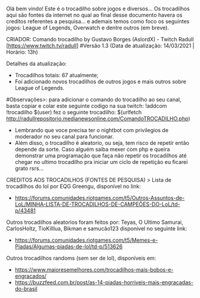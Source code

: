 Olá bem vindo! Este é o trocadilho sobre jogos e diversos...
Os trocadilhos aqui são fontes da internet no qual ao final desse documento havera os creditos referentes a pesquisa... e ademais temos como foco os seguintes jogos: League of Legends, Overwatch e dentre outros (em breve).

CRIADOR:
Comando trocadilho by Gustavo Borges (AslordX) - Twitch Radull [https://www.twitch.tv/radull]
#Versão 1.3 (Data de atualização: 14/03/2021 | Horário: 13h)

Detalhes da atualização:
- Trocadilhos totais: 67 atualmente;
- Foi adicionado novos trocadilhos de outros jogos e mais outros sobre League of Legends.

#Observações>: para adicionar o comando do trocadilho ao seu canal, basta copiar e colar este seguinte codigo na sua twitch: !addcom !trocadilho $(user) fez o seguinte trocadilho: $(urlfetch http://radullrepositorio.medianewsonline.com/ComandoTROCADILHO.php)

- Lembrando que voce precisa ter o nightbot com privilegios de moderador no seu canal para funcionar.
- Além disso, o trocadilho é aleatorio, ou seja, tem risco de repetir então depende da sorte. Caso alguém saiba mexer com php e queira demonstrar uma programação que faça não repetir os trocadilhos até chegar no ultimo trocadilho pra iniciar um ciclo de repetição eu ficarei grato rsrs...


CREDITOS AOS TROCADILHOS (FONTES DE PESQUISA) >
Lista de trocadilhos do lol por EQG Greengu, disponível no link:
- https://forums.comunidades.riotgames.com/t5/Outros-Assuntos-de-LoL/MINHA-LISTA-DE-TROCADILHOS-DE-CAMPEÕES-DO-LoL/td-p/43481

Outros trocadilhos aleatorios foram feitos por: Teyas, O Ultimo Samurai, CarIosHoltz, TioKilllua, Bikman e samucão123 disponível no seguinte link:
- https://forums.comunidades.riotgames.com/t5/Memes-e-Piadas/Algumas-piadas-de-lol/td-p/513626

Outros trocadilhos randoms (sem ser de lol), disponíveis em:
- https://www.maioresemelhores.com/trocadilhos-mais-bobos-e-engracados/
- https://buzzfeed.com.br/post/as-14-piadas-horriveis-mais-engracadas-do-brasil
